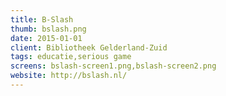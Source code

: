 ```yaml
---
title: B-Slash
thumb: bslash.png
date: 2015-01-01
client: Bibliotheek Gelderland-Zuid
tags: educatie,serious game
screens: bslash-screen1.png,bslash-screen2.png
website: http://bslash.nl/
---
```

